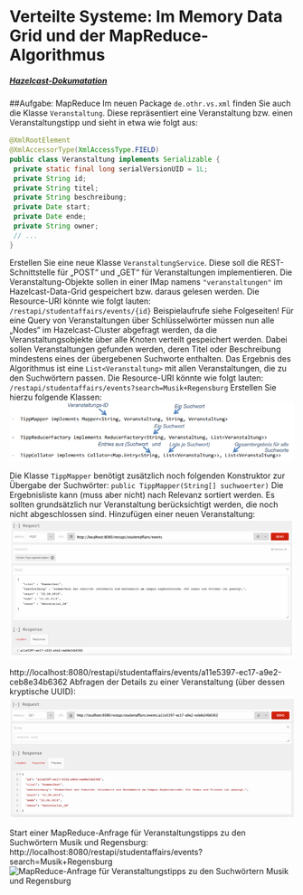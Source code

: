 # Verteilte Systeme: Im Memory Data Grid und der MapReduce-Algorithmus
##### [Hazelcast-Dokumatation](https://docs.hazelcast.org/docs/3.7.8/manual/html-single/)

##Aufgabe: MapReduce 
Im neuen Package `de.othr.vs.xml` finden Sie auch die Klasse `Veranstaltung`. Diese
repräsentiert eine Veranstaltung bzw. einen Veranstaltungstipp und sieht in etwa wie
folgt aus:
```java
@XmlRootElement
@XmlAccessorType(XmlAccessType.FIELD)
public class Veranstaltung implements Serializable {
 private static final long serialVersionUID = 1L;
 private String id;
 private String titel;
 private String beschreibung;
 private Date start;
 private Date ende;
 private String owner;
 // ...
}
```
Erstellen Sie eine neue Klasse `VeranstaltungService`. Diese soll die REST-Schnittstelle
für „POST“ und „GET“ für Veranstaltungen implementieren. Die Veranstaltung-Objekte
sollen in einer IMap namens `"veranstaltungen"` im Hazelcast-Data-Grid gespeichert
bzw. daraus gelesen werden.
Die Resource-URI könnte wie folgt lauten: `/restapi/studentaffairs/events/{id}`
Beispielaufrufe siehe Folgeseiten!
Für eine Query von Veranstaltungen über Schlüsselwörter müssen nun alle „Nodes“ im
Hazelcast-Cluster abgefragt werden, da die Veranstaltungsobjekte über alle Knoten
verteilt gespeichert werden.
Dabei sollen Veranstaltungen gefunden werden, deren Titel oder Beschreibung
mindestens eines der übergebenen Suchworte enthalten. Das Ergebnis des Algorithmus
ist eine `List<Veranstaltung>` mit allen Veranstaltungen, die zu den Suchwörtern
passen.
Die Resource-URI könnte wie folgt lauten:
`/restapi/studentaffairs/events?search=Musik+Regensburg`
Erstellen Sie hierzu folgende Klassen:
![Klassen zu erstellen](img.png)

Die Klasse `TippMapper` benötigt zusätzlich noch folgenden Konstruktor zur Übergabe
der Suchwörter: `public TippMapper(String[] suchwoerter)`
Die Ergebnisliste kann (muss aber nicht) nach Relevanz sortiert werden. Es sollten
grundsätzlich nur Veranstaltung berücksichtigt werden, die noch nicht abgeschlossen
sind.
Hinzufügen einer neuen Veranstaltung:
![Hinzufügen einer neuen Veranstaltung](anfrage1.png)

http://localhost:8080/restapi/studentaffairs/events/a11e5397-ec17-a9e2-ceb8e34b6362
Abfragen der Details zu einer Veranstaltung (über dessen kryptische UUID):
![Abfragen der Details zu einer Veranstaltung](anfrage2.png)

Start einer MapReduce-Anfrage für Veranstaltungstipps zu den Suchwörtern Musik und
Regensburg:
http://localhost:8080/restapi/studentaffairs/events?search=Musik+Regensburg
![MapReduce-Anfrage für Veranstaltungstipps zu den Suchwörtern Musik und
  Regensburg](anfrage3.png)
